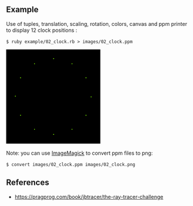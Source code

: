 ## Example

Use of tuples, translation, scaling, rotation, colors, canvas and ppm printer to display 12 clock positions :

    $ ruby example/02_clock.rb > images/02_clock.ppm

<img alt="Computed image" src="/images/02_clock.png?raw=true" width="256" height="256" style="image-rendering: pixelated; image-rendering: crisp-edges;" />

Note: you can use [ImageMagick](https://imagemagick.org) to convert ppm files to png:

    $ convert images/02_clock.ppm images/02_clock.png

## References

- <https://pragprog.com/book/jbtracer/the-ray-tracer-challenge>
